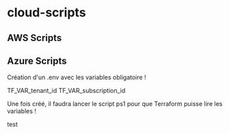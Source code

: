 # cloud-scripts


## AWS Scripts
## Azure Scripts



Création d'un .env avec les variables obligatoire !

TF_VAR_tenant_id
TF_VAR_subscription_id 


Une fois créé, il faudra lancer le script ps1 pour que Terraform puisse lire les variables !

test
